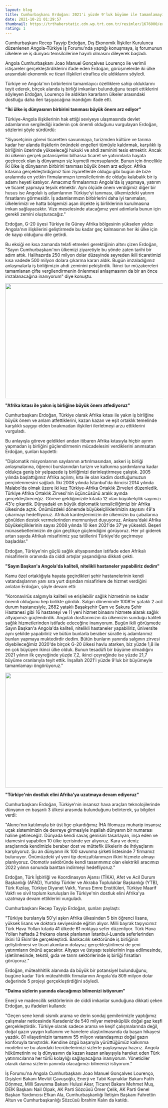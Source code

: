 ```yaml
--- 
layout: blog
title: Cumhurbaşkanı Erdoğan: 2021'i yüzde 9'luk büyüme ile tamamlamayı öngörüyoruz
date: 2021-10-21 01:29:57
thumbnail: https://trthaberstatic.cdn.wp.trt.com.tr/resimler/1676000/erdogan-is-forumu-aa-1677023.jpg
rating: 1
---
```

<p>
	Cumhurbaşkanı Recep Tayyip Erdoğan, Dış Ekonomik İlişkiler Kurulunca düzenlenen Angola-Türkiye İş Forumu'nda yaptığı konuşmaya, iş forumunun ülkelere ve iş dünyası temsilcilerine hayırlı olmasını dileyerek başladı.</p>
<p>
	Angola Cumhurbaşkanı Joao Manuel Gonçalves Lourenço ile verimli istişareler gerçekleştirdiklerini ifade eden Erdoğan, görüşmelerde iki ülke arasındaki ekonomik ve ticari ilişkileri etraflıca ele aldıklarını söyledi.</p>
<p>
	Türkiye ve Angola'nın birbirlerini tamamlayıcı özelliklere sahip olduklarını teyit ederek, birçok alanda iş birliği imkanları bulunduğunu tespit ettiklerini söyleyen Erdoğan, Lourenço ile aldıkları kararların ülkeler arasındaki dostluğu daha ileri taşıyacağına inandığını ifade etti.</p>
<p>
	<strong>"İki ülke iş dünyasının birbirini tanıması büyük önem arz ediyor"</strong></p>
<p>
	Türkiye-Angola ilişkilerinin hak ettiği seviyeye ulaşmasında devlet adamlarının sergilediği iradenin çok önemli olduğunu vurgulayan Erdoğan, sözlerini şöyle sürdürdü:</p>
<p>
	"Siyasetçinin görevi ticaretten savunmaya, turizmden kültüre ve tarıma kadar her alanda ilişkilerin önündeki engelleri tümüyle kaldırmak, karşılıklı iş birliğinin üzerinde yükseleceği hukuki ve ahdi zeminini tesis etmektir. Ancak iki ülkenin gerçek potansiyelini bilhassa ticaret ve yatırımlarla hayata geçirecek olan iş dünyamızın siz kıymetli mensuplarıdır. Bunun için öncelikle iki ülke iş dünyasının birbirini tanıması büyük önem arz ediyor. Afrika kıtasına gerçekleştirdiğimiz tüm ziyaretlerde olduğu gibi bugün de bize aralarında en yetkin firmalarımızın temsilcilerinin de olduğu kalabalık bir iş adamı heyeti katılıyor. Amacımız firmalarımızı Angola'da iş yapmaya, yatırım ve ticaret yapmaya teşvik etmektir. Aynı ölçüde önem verdiğimiz diğer bir husus ise Angolalı iş adamlarının Türkiye'yi tanıması, ülkemizdeki yatırım fırsatlarını görmesidir. İş adamlarımızın birbirlerini daha iyi tanımaları, ülkelerimizi ve hatta bölgemizi aşan ölçekte iş birliklerinin kurulmasına imkan sağlayacaktır. Vize meselesinde atacağımız yeni adımlarla bunun için gerekli zemini oluşturacağız."</p>
<p>
	Erdoğan, G-20 üyesi Türkiye ile Güney Afrika bölgesinin yükselen yıldızı Angola'nın ilişkilerini geliştirmede bu kadar geç kalmasının her iki ülke için de kayıp olduğunu dile getirdi.</p>
<p>
	Bu eksiği en kısa zamanda telafi etmeleri gerektiğinin altını çizen Erdoğan, "Sayın Cumhurbaşkanı'nın ülkemizi ziyaretiyle bu yönde zaten tarihi bir adım attık. Halihazırda 250 milyon dolar düzeyinde seyreden ikili ticaretimizi kısa vadede 500 milyon dolara çıkarma kararı aldık. Bugün imzaladığımız anlaşmalarla iş birliğimizin ahdi zeminini pekiştirdik. İkinci tur müzakereleri tamamlanan çifte vergilendirmenin önlenmesi anlaşmasının da bir an önce imzalanacağına inanıyorum" diye konuştu.</p>
<p>
	<img alt="" src="dosyalar/images/2021_Ekim_ANG1.jpg" style="width: 650px; height: 366px;" /></p>
<p>
	<strong>"Afrika kıtası ile yakın iş birliğine büyük önem atfediyoruz"</strong></p>
<p>
	Cumhurbaşkanı Erdoğan, Türkiye olarak Afrika kıtası ile yakın iş birliğine büyük önem ve anlam atfettiklerini, kazan kazan ve eşit ortaklık temelinde karşılıklı saygıyı elden bırakmadan ilişkileri ilerletmeyi arzu ettiklerini vurguladı.</p>
<p>
	Bu anlayışla göreve geldikleri andan itibaren Afrika kıtasıyla hiçbir ayrım yapmadan iş birliğini güçlendirmenin mücadelesini verdiklerini anımsatan Erdoğan, şunları kaydetti:</p>
<p>
	"Diplomatik misyonlarının sayılarının artırılmasından, askeri iş birliği anlaşmalarına, öğrenci burslarından turizm ve kalkınma yardımlarına kadar oldukça geniş bir yelpazede iş birliğimizi derinleştirmeye çalıştık. 2005 yılında başlattığımız Afrika açılımı, kıta ile olan kadim dostluğumuzun perçinlenmesini sağladı. İlki 2008 yılında İstanbul'da ikincisi 2014 yılında Malabo'da olmak üzere iki kez Türkiye-Afrika Ortaklık Zirveleri düzenledik. Türkiye Afrika Ortaklık Zirvesi'nin üçüncüsünü aralık ayında gerçekleştireceğiz. Göreve geldiğimizde kıtada 12 olan büyükelçilik sayımızı 43'e çıkardık. Dünyadaki en büyük diplomatik temsilciliğimizi bir Afrika ülkesinde açtık. Önümüzdeki dönemde büyükelçiliklerimizin sayısını 49'a çıkarmayı hedefliyoruz. Afrikalı kardeşlerimizin de ülkemizin bu çabalarına gönülden destek vermelerinden memnuniyet duyuyoruz. Ankara'daki Afrika büyükelçiliklerinin sayısı 2008 yılında 10 iken 2021'de 37'ye yükseldi. Beşeri münasebetlerimizin de gün geçtikçe güçlendiğini görüyoruz. Her yıl giderek artan sayıda Afrikalı misafirimiz yaz tatillerini Türkiye'de geçirmeye başladılar."</p>
<p>
	Erdoğan, Türkiye'nin güçlü sağlık altyapısından istifade eden Afrikalı misafirlerin oranında da ciddi artışlar yaşandığına dikkati çekti.</p>
<p>
	<strong>"Sayın Başkan'a Angola'da kaliteli, nitelikli hastaneler yapabiliriz dedim"</strong></p>
<p>
	Kamu özel ortaklığıyla hayata geçirdikleri şehir hastanelerinin kendi vatandaşlarının yanı sıra yurt dışından misafirlere de hizmet verdiğini anlatan Erdoğan, şöyle devam etti:</p>
<p>
	"Koronavirüs salgınıyla kaliteli ve erişilebilir sağlık hizmetinin ne kadar önemli olduğunu hep birlikte gördük. Salgın döneminde 1008'er yataklı 2 acil durum hastanesiyle, 2682 yataklı Başakşehir Çam ve Sakura Şehir Hastanesi gibi 16 hastaneyi ve 11 yeni hizmet binasını hizmete alarak sağlık altyapımızı güçlendirdik. Angolalı dostlarımızın da ülkemizin sunduğu kaliteli sağlık hizmetlerinden istifade edeceğine inanıyorum. Bugün ikili görüşmede Sayın Başkan'a Angola'da kaliteli, nitelikli hastaneler yapabiliriz, üniversite aynı şekilde yapabiliriz ve bütün bunlarla beraber süratle iş adamlarımız bunları yapmaya muktedirdir dedim. Bütün bunların yanında salgının zirvesi diyebileceğimiz 2020'de birçok G-20 ülkesi havlu atarken, biz yüzde 1,8 ile en çok büyüyen ikinci ülke olduk. Bunun tesadüfi bir büyüme olmadığını 2021 yılının ilk çeyreğinde yüzde 7,2, ikinci çeyreğinde ise yüzde 21,7 büyüme oranlarıyla teyit ettik. İnşallah 2021'i yüzde 9'luk bir büyümeyle tamamlamayı öngörüyoruz."</p>
<p>
	<img alt="" src="dosyalar/images/2021_Ekim_ANG2.jpg" style="width: 650px; height: 366px;" /></p>
<p>
	<strong>"Türkiye'nin dostluk elini Afrika'ya uzatmaya devam ediyoruz"</strong></p>
<p>
	Cumhurbaşkanı Erdoğan, Türkiye'nin insansız hava araçları teknolojilerinde dünyanın en başarılı 3 ülkesi arasında bulunduğunu belirterek, şu bilgileri verdi:</p>
<p>
	"Akıncı'nın katılımıyla bir üst lige çıkardığımız İHA filomuzu muharip insansız uçak sistemimizin de devreye girmesiyle inşallah dünyanın bir numarası haline getireceğiz. Dünyada kendi savaş gemisini tasarlayan, inşa eden ve idamesini yapabilen 10 ülke içerisinde yer alıyoruz. Kara ve deniz araçlarında kendimizle beraber dost ve müttefik ülkelerin de ihtiyaçlarını karşılıyoruz. Şu an dünyanın ilk 100 savunma şirketi listesinde 7 firmamız bulunuyor. Önümüzdeki yıl yeni tip denizaltılarımızın ilkini hizmete almayı planlıyoruz. Otomotiv sektöründe kendi tasarımımız olan elektrikli aracımızı 2022 yılının sonunda banttan indirmeyi hedefliyoruz."</p>
<p>
	Erdoğan, Türk İşbirliği ve Koordinasyon Ajansı (TİKA), Afet ve Acil Durum Başkanlığı (AFAD), Yurtdışı Türkler ve Akraba Topluluklar Başkanlığı (YTB), Türk Kızılay, Türkiye Diyanet Vakfı, Yunus Emre Enstitüleri, Türkiye Maarif Vakfı ve sivil toplum kuruluşları ile Türkiye'nin dostluk elini Afrika'ya uzatmaya devam ettiklerini vurguladı.</p>
<p>
	Cumhurbaşkanı Recep Tayyip Erdoğan, şunları paylaştı:</p>
<p>
	"Türkiye burslarıyla 50'yi aşkın Afrika ülkesinden 5 bin öğrenci lisans, yüksek lisans ve doktora seviyesinde eğitim alıyor. Milli bayrak taşıyıcımız Türk Hava Yolları kıtada 41 ülkede 61 noktaya sefer düzenliyor. Türk Hava Yolları haftada 2 frekans olarak planlanan İstanbul-Luanda seferlerinden ilkini 13 Ekim'de gerçekleştirdi. Bankacılık sektöründe iş birliğinin geliştirilmesi ve ticari akımların dolaysız gerçekleştirilmesi de yeni yatırımların önünü açacaktır. Altyapı ve üstyapı tesislerinin inşa edilmesinde, işletilmesinde, tekstil, gıda ve tarım sektörlerinde iş birliği fırsatları görüyoruz."</p>
<p>
	Erdoğan, müteahhitlik alanında da büyük bir potansiyel bulunduğunu, bugüne kadar Türk müteahhitlik firmalarının Angola'da 809 milyon dolar değerinde 5 projeyi gerçekleştirdiğini söyledi.</p>
<p>
	<strong>"Daima sizlerin yanında olacağımızı bilmenizi istiyorum"</strong></p>
<p>
	Enerji ve madencilik sektörlerinin de ciddi imkanlar sunduğuna dikkati çeken Erdoğan, şu ifadeleri kullandı:</p>
<p>
	"Geçen sene kendi sismik arama ve derin sondaj gemilerimizle yaptığımız çalışmalar neticesinde Karadeniz'de 540 milyar metreküplük doğal gaz keşfi gerçekleştirdik. Türkiye olarak sadece arama ve keşif çalışmalarında değil, doğal gazın yaygın kullanımı ve hanelere ulaştırılmasında da başarı hikayesi yazdık. 81 vilayetimizin tamamını 55 milyon vatandaşımızı doğal gazın konforuyla tanıştırdık. Kendine özgü başarıyla yürüttüğümüz kalkınma modelini ve bu alandaki tecrübelerimizi sizlerle paylaşmaya hazırız. Angola hükümetinin ve iş dünyasının da kazan kazan anlayışıyla hareket eden Türk yatırımcılarına her türlü kolaylığı sağlayacağına inanıyorum. Yöneticiler olarak daima sizlerin yanında olacağımızı bilmenizi istiyorum."</p>
<p>
	İş Forumu'na Angola Cumhurbaşkanı Joao Manuel Gonçalves Lourenço, Dışişleri Bakanı Mevlüt Çavuşoğlu, Enerji ve Tabii Kaynaklar Bakanı Fatih Dönmez, Milli Savunma Bakanı Hulusi Akar, Ticaret Bakanı Mehmet Muş, DEİK Başkanı Nail Olpak, AK Parti Sözcüsü Ömer Çelik, AK Parti Genel Başkan Yardımcısı Efkan Ala, Cumhurbaşkanlığı İletişim Başkanı Fahrettin Altun ve Cumhurbaşkanlığı Sözcüsü İbrahim Kalın da katıldı.</p>
